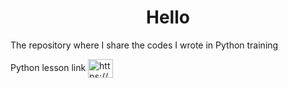 <h1 align="center">Hello</h1>

The repository where I share the codes I wrote in Python training

Python lesson link  <a href="https://www.youtube.com/watch?v=EzHgbO1Cee4&list=PLWctyKyPphPiul3WbHkniANLqSheBVP3O&pp=iAQB" target="blank"><img align="center" src="https://raw.githubusercontent.com/rahuldkjain/github-profile-readme-generator/master/src/images/icons/Social/youtube.svg" 
alt="https://www.kaggle.com/fatiharslan316" height="30" width="40" /></a>
